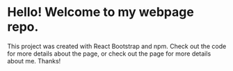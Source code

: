 # Hello! Welcome to my webpage repo.
This project was created with React Bootstrap and npm. Check out the code for more details about the page, or check out the page for more details about me. Thanks!